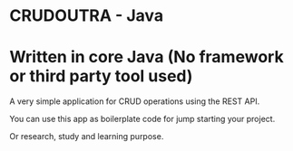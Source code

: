 # CRUDOUTRA - Java

**Written in core Java (No framework or third party tool used)**
================================================================

A very simple application for CRUD operations using the REST API.  

You can use this app as boilerplate code for jump starting your project. 

Or research, study and learning purpose.

